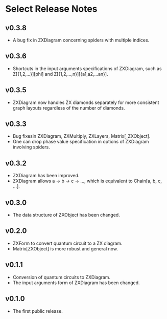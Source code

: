 # Select Release Notes

## v0.3.8

- A bug fix in ZXDiagram concerning spiders with multiple indices.

## v0.3.6

- Shortcuts in the input arguments specifications of ZXDiagram, such as Z[{1,2,...}][phi] and Z[{1,2,...,n}][{a1,a2,...an}].

## v0.3.5

- ZXDiagram now handles ZX diamonds separately for more consistent graph layouts regardless of the number of diamonds.

## v0.3.3

- Bug fixesin ZXDiagram, ZXMultiply, ZXLayers, Matrix[_ZXObject].
- One can drop phase value specification in options of ZXDiagram involving spiders.

## v0.3.2

- ZXDiagram has been improved.
- ZXDiagram allows a -> b -> c -> ..., which is equivalent to Chain[a, b, c, ...].

## v0.3.0

- The data structure of ZXObject has been changed.

## v0.2.0

- ZXForm to convert quantum circuit to a ZX diagram.
- Matrix[ZXObject] is more robust and general now.

## v0.1.1

- Conversion of quantum circuits to ZXDiagram.
- The input arguments form of ZXDiagram has been changed.

## v0.1.0

- The first public release.
